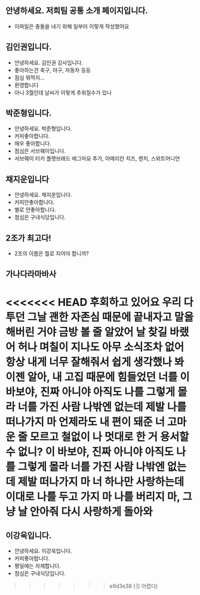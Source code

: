 ## 안녕하세요. 저희팀 공통 소개 페이지입니다.
- 이파일은 충돌을 내기 위해 일부러 이렇게 작성했어요

## 김인권입니다.
- 안녕하세요. 김인권 강사입니다.
- 좋아하는건 축구, 야구, 자동차 등등
- 점심 뭐먹지...   
- 환영합니다
- 아니 3월인데 날씨가 이렇게 추워질수가 있나

## 박준형입니다.
- 안녕하세요. 박준형입니다.
- 커피좋아합니다.
- 매우 좋아합니다.
- 점심은 서브웨이입니다.
- 서브웨이 터키 플랫브래드 에그마요 추가, 아메리칸 치즈, 랜치, 스위트어니언

## 채지운입니다
- 안녕하세요. 채지운입니다.
- 커피안좋아합니다.
- 별로 안좋아합니다.
- 점심은 구내식당입니다.

## 2조가 최고다!
- 2조의 이름은 뭘로 지어야 합니까?

## 가나다라마바사
<<<<<<< HEAD
후회하고 있어요
우리 다투던 그날
괜한 자존심 때문에
끝내자고 말을 해버린 거야
금방 볼 줄 알았어
날 찾길 바랬어
허나 며칠이 지나도
아무 소식조차 없어
항상 내게 너무 잘해줘서
쉽게 생각했나 봐
이젠 알아, 내 고집 때문에
힘들었던 너를
이 바보야, 진짜 아니야
아직도 나를 그렇게 몰라
너를 가진 사람 나밖엔 없는데
제발 나를 떠나가지 마
언제라도 내 편이 돼준 너
고마운 줄 모르고
철없이 나 멋대로 한 거
용서할 수 없니?
이 바보야, 진짜 아니야
아직도 나를 그렇게 몰라
너를 가진 사람 나밖엔 없는데
제발 떠나가지 마
너 하나만 사랑하는데
이대로 나를 두고 가지 마
나를 버리지 마, 그냥 날 안아줘
다시 사랑하게 돌아와
=======


## 이강욱입니다.
- 안녕하세요. 이강욱입니다.
- 커피좋아합니다.
- 평일에는 자제합니다.
- 점심은 구내식당입니다.
>>>>>>> e9d3e38 (깃 어렵다)
